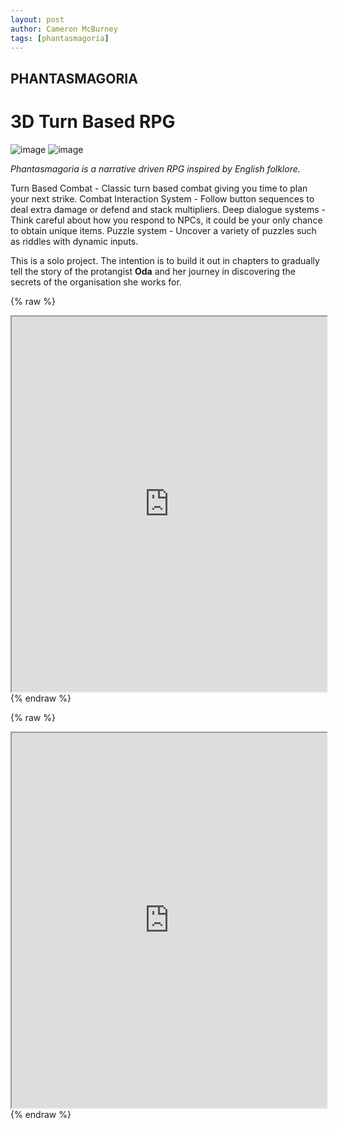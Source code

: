 ```yaml
---
layout: post
author: Cameron McBurney
tags: [phantasmagoria]
---
```


## PHANTASMAGORIA
# 3D Turn Based RPG 
![image](cammcburney.github.io/images/COVER_Phantasmagoria.png)
![image](./images/COVER_Phantasmagoria.png)

*Phantasmagoria is a narrative driven RPG inspired by English folklore.*

Turn Based Combat - Classic turn based combat giving you time to plan your next strike.
Combat Interaction System - Follow button sequences to deal extra damage or defend and stack multipliers.
Deep dialogue systems - Think careful about how you respond to NPCs, it could be your only chance to obtain unique items.
Puzzle system - Uncover a variety of puzzles such as riddles with dynamic inputs.

This is a solo project. The intention is to build it out in chapters to gradually tell the story of the protangist **Oda** and her journey in discovering the secrets of the organisation she works for.

{% raw %}
<iframe src="https://blueprintue.com/render/ma4ilg6m/" width="100%" height="600" scrolling="no" allowfullscreen></iframe>
{% endraw %}

{% raw %}
<iframe src="https://blueprintue.com/render/57nom2rn/" width="100%" height="600" scrolling="no" allowfullscreen></iframe>
{% endraw %}